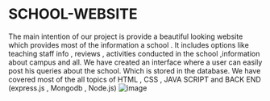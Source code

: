 # SCHOOL-WEBSITE

The main intention of our project is provide a beautiful looking website which provides most of the information a school .
It includes options like teaching staff info , reviews , activities conducted in the school ,information about campus and all.
We have created an interface where a user can easily post his queries about the school. Which is stored in the database.
We have covered most of the all topics of HTML  , CSS , JAVA SCRIPT and BACK END (express.js , Mongodb  , Node.js)
![image](https://user-images.githubusercontent.com/57626728/148362248-0437a8f4-6acc-441c-973a-d2099d113381.png)

